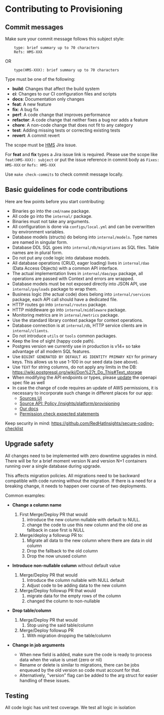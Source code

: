 # Contributing to Provisioning

## Commit messages

Make sure your commit message follows this subject style:

        type: brief summary up to 70 characters
        Refs: HMS-XXX
OR

        type(HMS-XXX): brief summary up to 70 characters

Type must be one of the following:

* **build**: Changes that affect the build system
* **ci**: Changes to our CI configuration files and scripts
* **docs**: Documentation only changes
* **feat**: A new feature
* **fix**: A bug fix
* **perf**: A code change that improves performance
* **refactor**: A code change that neither fixes a bug nor adds a feature
* **chore**: A non-code change that does not fit to any category
* **test**: Adding missing tests or correcting existing tests
* **revert**: A commit revert

The scope must be [HMS](https://issues.redhat.com/projects/HMS) Jira issue.

For **feat** and **fix** types a Jira issue link is required.
Please use the scope like `feat(HMS-XXX): subject`
or put the issue reference in commit body as `Fixes: HMS-XXX` or `Refs: HMS-XXX`

Use `make check-commits` to check commit message locally.

## Basic guidelines for code contributions

Here are few points before you start contributing:

* Binaries go into the `cmd/name` package.
* All code go into the `internal/` package.
* Binaries must not take any arguments.
* All configuration is done via `configs/local.yml` and can be overwritten by environment variables.
* Database models (structs) do belong into `internal/models`. Type names are named in singular form.
* Database DDL SQL goes into `internal/db/migrations` as SQL files. Table names are in plural form.
* Do not put any code logic into database models.
* All database operations (CRUD, eager loading) lives in `internal/dao` (Data Access Objects) with a common API interface.
* The actual implementation lives in `internal/dao/pgx` package, all operations are passed with Context and errors are wrapped.
* Database models must be not exposed directly into JSON API, use `internal/payloads` package to wrap them.
* Business logic (the actual code) does belong into `internal/services` package, each API call should have a dedicated file.
* HTTP routes go into `internal/routes` package.
* HTTP middleware go into `internal/middleware` package.
* Monitoring metrics are in `internal/metrics` package.
* Use the standard library context package for context operations.
* Database connection is at `internal/db`, HTTP service clients are in `internal/clients`.
* Do not introduce `utils` or `tools` common packages.
* Keep the line of sight (happy code path).
* Postgres version we currently use in production is v14+ so take advantage of all modern SQL features.
* Use `BIGINT GENERATED BY DEFAULT AS IDENTITY PRIMARY KEY` for primary keys. This allows us to use 1-100 in our seed data (see above).
* Use `TEXT` for string columns, do not apply any limits in the DB: https://wiki.postgresql.org/wiki/Don%27t_Do_This#Text_storage
* When modifying the API endpoints or types, please [update](https://github.com/RHEnVision/provisioning-backend/blob/main/docs/openapi.md) the openapi spec file as well
* In case the change of code requires an update of AWS permissions, it is necessary to incorporate such change in different places for our app:
    * [Sources UI](https://github.com/RedHatInsights/sources-ui/blob/f278be367b7f23aedeb01b68623cbef72a8cee40/src/components/addSourceWizard/hardcodedComponents/aws/provisioningArn.js)
    * [Source API: Policy /insights/platform/provisioning](https://github.com/RedHatInsights/sources-api-go/blob/5d88f51872c6a57562fd583afb7f20deef3e152b/dao/seeds/superkey_metadata.yml)
    * [Our docs](https://github.com/RHEnVision/provisioning-backend/blob/3a74b17cf83bea73898a5000382d593ab00d8ebf/docs/configure-amazon-role.md)
    * [Permission check expected statements](https://github.com/RHEnVision/provisioning-backend/blob/8a623c7675e3465dc17135baaa64aba017944545/internal/clients/http/ec2/iam_client.go)


Keep security in mind: https://github.com/RedHatInsights/secure-coding-checklist

## Upgrade safety

All changes need to be implemented with zero downtime upgrades in mind.
There will be for a brief moment version N and version N+1 containers running over a single database during upgrade.

This affects migration policies. All migrations need to be backward compatible with code running without the migration.
If there is a need for a breaking change, it needs to happen over course of two deployments.

Common examples:

* **Change a column name**

   1. First Merge/Deploy PR that would
      1. introduce the new column nullable with default to NULL.
      2. change the code to use this new column and the old one as fallback in case first is NULL
   2. Merge/deploy a followup PR to:
      1. Migrate all data to the new column where there are data in old column
      2. Drop the fallback to the old column
      3. Drop the now unused column

* **Introduce non-nullable column** without default value
   1. Merge/Deploy PR that would
      1. Introduce the column nullable with NULL default
      2. Adjust code to be adding data to the new column
   2. Merge/Deploy followup PR that would
      1. migrate data for the empty rows of the column
      2. changed the column to non-nullable

* **Drop table/column**
   1. Merge/Deploy PR that would
      1. Stop using the said table/column
   2. Merge/Deploy followup PR
      1. With migration dropping the table/column

* **Change in job arguments**
  * When new field is added, make sure the code is ready to process data when the value is unset (zero or nil)
  * Rename or delete is similar to migrations, there can be jobs enqueued by the old version so code must account for that.
  * Alternatively, "version" flag can be added to the arg struct for easier handling of these issues.

## Testing

All code logic has unit test coverage.
We test all logic in isolation

